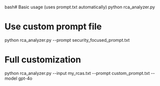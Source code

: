 bash# Basic usage (uses prompt.txt automatically)
python rca_analyzer.py

# Use custom prompt file
python rca_analyzer.py --prompt security_focused_prompt.txt

# Full customization
python rca_analyzer.py --input my_rcas.txt --prompt custom_prompt.txt --model gpt-4o



